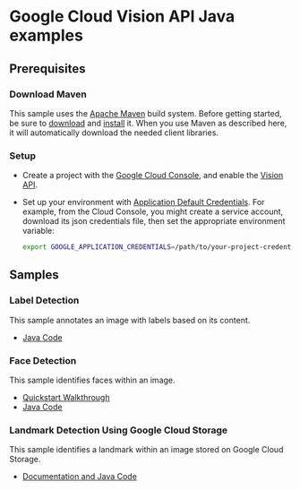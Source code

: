 # Google Cloud Vision API Java examples

## Prerequisites

### Download Maven

This sample uses the [Apache Maven][maven] build system. Before getting started, be
sure to [download][maven-download] and [install][maven-install] it. When you use
Maven as described here, it will automatically download the needed client
libraries.

[maven]: https://maven.apache.org
[maven-download]: https://maven.apache.org/download.cgi
[maven-install]: https://maven.apache.org/install.html

### Setup

* Create a project with the [Google Cloud Console][cloud-console], and enable
  the [Vision API][vision-api].
* Set up your environment with [Application Default Credentials][adc]. For
    example, from the Cloud Console, you might create a service account,
    download its json credentials file, then set the appropriate environment
    variable:

    ```bash
    export GOOGLE_APPLICATION_CREDENTIALS=/path/to/your-project-credentials.json
    ```

[cloud-console]: https://console.cloud.google.com
[vision-api]: https://console.cloud.google.com/apis/api/vision.googleapis.com/overview?project=_
[adc]: https://cloud.google.com/docs/authentication#developer_workflow

## Samples

### Label Detection

This sample annotates an image with labels based on its content.

- [Java Code](https://github.com/GoogleCloudPlatform/cloud-vision/tree/master/java/label/)

### Face Detection

This sample identifies faces within an image.

- [Quickstart Walkthrough](https://cloud.google.com/vision/docs/face-tutorial)
- [Java Code](https://github.com/GoogleCloudPlatform/cloud-vision/tree/master/java/face_detection/)

### Landmark Detection Using Google Cloud Storage

This sample identifies a landmark within an image stored on
Google Cloud Storage.

- [Documentation and Java Code](https://github.com/GoogleCloudPlatform/cloud-vision/tree/master/java/landmark_detection/)

